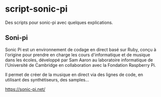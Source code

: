 # script-sonic-pi

Des scripts pour sonic-pi avec quelques explications.

## Soni-pi

Sonic Pi est un environnement de codage en direct basé sur Ruby, conçu à l'origine pour prendre en charge les cours d'informatique et de musique dans les écoles, développé par Sam Aaron au laboratoire informatique de l'Université de Cambridge en collaboration avec la Fondation Raspberry Pi.

Il permet de créer de la musique en direct via des lignes de code, en utilisant des synthétiseurs, des samples...

https://sonic-pi.net/


